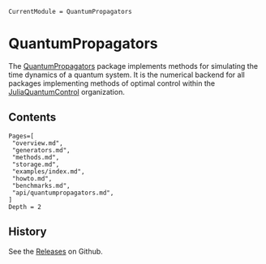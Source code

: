 ```@meta
CurrentModule = QuantumPropagators
```

# QuantumPropagators

The [QuantumPropagators](https://github.com/JuliaQuantumControl/QuantumPropagators.jl) package implements methods for simulating the time dynamics of a quantum system. It is the numerical backend for all packages implementing methods of optimal control within the [JuliaQuantumControl](https://github.com/JuliaQuantumControl) organization.



## Contents

```@contents
Pages=[
 "overview.md",
 "generators.md",
 "methods.md",
 "storage.md",
 "examples/index.md",
 "howto.md",
 "benchmarks.md",
 "api/quantumpropagators.md",
]
Depth = 2
```

## History

See the [Releases](https://github.com/JuliaQuantumControl/QuantumPropagators.jl/releases) on Github.

